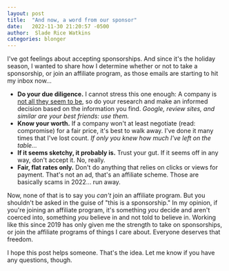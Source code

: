 ```yaml
---
layout: post
title:  "And now, a word from our sponsor"
date:   2022-11-30 21:20:57 -0500
author:  Slade Rice Watkins
categories: blonger
---
```


I've got feelings about accepting sponsorships. And since it's the holiday season, I wanted to share how I determine whether or not to take a sponsorship, or join an affiliate program, as those emails are starting to hit my inbox now...

- **Do your due diligence.** I cannot stress this one enough: A company is [not all they seem to be](https://twitter.com/itsechomusic_/status/1572047690069843968), so do your research and make an informed decision based on the information you find. *Google, review sites, and similar are your best friends: use them.*
- **Know your worth.** If a company won't at least negotiate (read: compromise) for a fair price, it's best to walk away. I've done it many times that I've lost count. *If only you knew how much I've left on the table...*
- **If it seems sketchy, it probably is.** Trust your gut. If it seems off in any way, don't accept it. No, really.
- **Fair, flat rates only.** Don't do anything that relies on clicks or views for payment. That's not an ad, that's an affiliate scheme. Those are basically scams in 2022... run away.

Now, none of that is to say you *can't* join an affiliate program. But you shouldn't be asked in the guise of "this is a sponsorship." In my opinion, if you're joining an affiliate program, it's something *you* decide and aren't coerced into, something *you* believe in and not told to believe in. Working like this since 2019 has only given me the strength to take on sponsorships, or join the affiliate programs of things I care about. Everyone deserves that freedom.

I hope this post helps someone. That's the idea. Let me know if you have any questions, though.